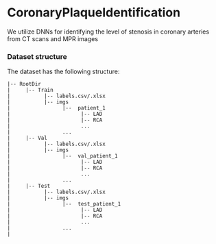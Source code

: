 # CoronaryPlaqueIdentification
We utilize DNNs for identifying the level of stenosis in coronary arteries from CT scans and MPR images

### Dataset structure

The dataset has the following structure:

```
|-- RootDir
|     |-- Train
|           |-- labels.csv/.xlsx
|           |-- imgs
|                 |--  patient_1
|                       |-- LAD
|                       |-- RCA
|                       ...
|                 ...
|     |-- Val
|           |-- labels.csv/.xlsx
|           |-- imgs
|                 |--  val_patient_1
|                       |-- LAD
|                       |-- RCA
|                       ...
|                 ...
|     |-- Test
|           |-- labels.csv/.xlsx
|           |-- imgs
|                 |--  test_patient_1
|                       |-- LAD
|                       |-- RCA
|                       ...
|                 ...
|
```
